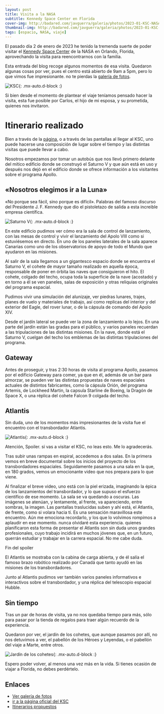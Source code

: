 ```yaml
---
layout: post
title: Visita a la NASA
subtitle: Kennedy Space Center en Florida
cover-img: http://badared.com/javguerra/galeria/photos/2023-01-KSC-NASA/20230102_122628.jpg
thumbnail-img: http://badared.com/javguerra/galeria/photos/2023-01-KSC-NASA/IMG_5479.jpg
tags: [espacio, NASA, viaje]
---
```


El pasado día 2 de enero de 2023 he tenido la tremenda suerte de poder visitar el [Kennedy Space Center](https://www.kennedyspacecenter.com/) de la NASA en Orlando, Florida, aprovechando la visita para reencontrarnos con la familia.

Esta entrada del blog recoge algunos momentos de esa visita. Quedaron algunas cosas por ver, pues el centro está abierto de 9am a 5pm, pero lo que vimos fue impresionante. no te pierdas la [galería de fotos](http://badared.com/javguerra/galeria/?dir=2023-01-KSC-NASA). 

![KSC](http://badared.com/javguerra/galeria/photos/2023-01-KSC-NASA/IMG_5479.jpg){: .mx-auto.d-block :}

Si bien desde el momento de plantear el viaje teníamos pensado hacer la visita, esta fue posible por Carlos, el hijo de mi esposa, y su prometida, quienes nos invitaron.

# Itinerario realizado

Bien a través de la [página](https://www.kennedyspacecenter.com/info/itineraries), o a través de las pantallas al llegar al KSC, uno puede hacerse una composición de lugar sobre el tiempo y las distintas visitas que puede llevar a cabo.

Nosotros empezamos por tomar un autobús que nos llevó primero delante del mítico edificio donde se construyó el Saturno V y que aún está en uso y después nos dejó en el edificio donde se ofrece información a los visitantes sobre el programa Apollo.

## «Nosotros elegimos ir a la Luna»

«No porque sea fácil, sino porque es difícil». Palabras del famoso discurso del Presidente J. F. Kennedy que dio el pistoletazo de salida a esta increible empresa científica.

![Saturno V](http://badared.com/javguerra/galeria/photos/2023-01-KSC-NASA/20230102_115629.jpg){: .mx-auto.d-block :}

En este edificio pudimos ver cómo era la sala de control de lanzamiento, con las mesas de control y vivir el lanzamiento del Apolo VIII como si estuviésemos en directo. En uno de los paneles laterales de la sala aparece Canarias como uno de los observatorios de apoyo de todo el Mundo que ayudaron en las misiones.

Al salir de la sala llegamos a un gigantesco espacio donde se encuentra el Saturno V, el cohete de mayor tamaño realizado en aquella época, responsable de poner en órbita las naves que consiguieron el hito. El cohete, colgado del techo, ocupa toda la superficie de la nave (acostado) y en torno a él se ven paneles, salas de exposición y otras reliquias originales del programa espacial.

Pudimos vivir una simulación del alunizaje, ver piedras lunares, trajes, planes de vuelo y materiales de trabajo, así como replicas del interior y del exterior del Eagle, del rover lunar, o de la cápsula de comando del Apolo XIV.

Desde el jardín lateral se puede ver la zona de lanzamiento a lo lejos. En una parte del jardín están las gradas para el público, y varios paneles recuerdan a las tripulaciones de las distintas misiones. En la nave, donde está el Saturno V, cuelgan del techo los emblemas de las distintas tripulaciones del programa.

## Gateway

Antes de proseguir, y tras 2:30 horas de visita al programa Apollo, pasamos por el edificio Gateway para comer, ya que en él, además de un bar para almorzar, se pueden ver las distintas propuestas de naves espaciales actuales de distintos fabricantes, como la cápsula Orión, del programa Artemis, de Lockheed Martin, la capsula Starline de Boeing, la Dragón de Space X, o una réplica del cohete Falcon 9 colgada del techo.

## Atlantis

Sin duda, uno de los momentos más impresionantes de la visita fue el encuentro con el transbordador Atlantis.

![Atlantis](http://badared.com/javguerra/galeria/photos/2023-01-KSC-NASA/IMG_5540.jpg){: .mx-auto.d-block :}

Atención, Spoiler. si vas a visitar el KSC, no leas esto. Me lo agradecerás.

Tras subir unas rampas en espiral, accedemos a dos salas. En la primera vemos en breve documental sobre los inicios del proyecto de los transbordadores espaciales. Seguidamente pasamos a una sala en la que, en 180 grados, vemos un emocionante video que nos prepara para lo que viene.

Al finalizar el breve video, uno está con la piel erizada, imaginando la épica de los lanzamientos del transbordador, y lo que supuso el esfuerzo científico de ese momento. La sala se va quedando a oscuras. Las imágenes se atenúan, y lentamente, al frente, va apareciendo, entre sombras, la imagen. Las pantallas traslucidas suben y ahí está, el Atlantis, de frente, como si volara hacia tí. Es una sensación maravillosa este encuentro. Aún me emociona recordarlo, y los que lo volvimos rompimos a aplaudir en ese momento. nunca olvidaré esta experiencia. quienes planificaron esta forma de presentar el Atlantis son sin duda unos grandes profesionales, cuyo trabajo incidirá en muchos jóvenes que, en un futuro, querrán estudiar y trabajar en la carrera espacial. No me cabe duda.

Fin del spoiler

El Atlantis se mostraba con la cabina de carga abierta, y de él salía el famoso brazo robótico realizado por Canadá que tanto ayudó en las misiones de los transbordadores. 

Junto al Atlantis pudimos ver también varios paneles informativos e interactivos sobre el transbordador, y una réplica del telescopio espacial Hubble.

## Sin tiempo

Tras un par de horas de visita, ya no nos quedaba tiempo para más, sólo para pasar por la tienda de regalos para traer algún recuerdo de la experiencia. 

Quedaron por ver, el jardín de los cohetes, que aunque pasamos por allí, no nos detuvimos a ver, el pabellón de los Héroes y Leyendas, o el pabellón del viaje a Marte, entre otros. 

![Jardín de los cohetes](http://badared.com/javguerra/galeria/photos/2023-01-KSC-NASA/20230102_103709.jpg){: .mx-auto.d-block :}

Espero poder volver, al menos una vez más en la vida. Si tienes ocasión de viajar a Florida, no debes perdértelo.


## Enlaces

- [Ver galería de fotos](http://badared.com/javguerra/galeria/?dir=2023-01-KSC-NASA)  
- [ir a la página oficial del KSC](https://www.kennedyspacecenter.com/)  
- [Itinerarios propuestos](https://www.kennedyspacecenter.com/info/itineraries)  




